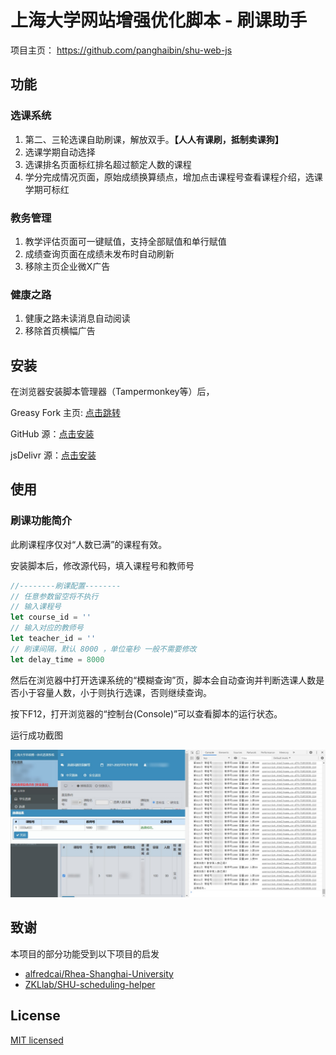 # 上海大学网站增强优化脚本 - 刷课助手

项目主页： https://github.com/panghaibin/shu-web-js

## 功能
### 选课系统
1. 第二、三轮选课自助刷课，解放双手。**【人人有课刷，抵制卖课狗】**
2. 选课学期自动选择
3. 选课排名页面标红排名超过额定人数的课程
4. 学分完成情况页面，原始成绩换算绩点，增加点击课程号查看课程介绍，选课学期可标红

### 教务管理
1. 教学评估页面可一键赋值，支持全部赋值和单行赋值
2. 成绩查询页面在成绩未发布时自动刷新
3. 移除主页企业微X广告

### 健康之路
1. 健康之路未读消息自动阅读
2. 移除首页横幅广告

## 安装
在浏览器安装脚本管理器（Tampermonkey等）后，

Greasy Fork 主页: [点击跳转](https://greasyfork.org/zh-CN/scripts/434613-%E4%B8%8A%E6%B5%B7%E5%A4%A7%E5%AD%A6%E7%BD%91%E7%AB%99%E5%A2%9E%E5%BC%BA)

GitHub 源：[点击安装](https://github.com/panghaibin/shu-web-js/raw/master/shu-web.user.js)

jsDelivr 源：[点击安装](https://cdn.jsdelivr.net/gh/panghaibin/shu-web-js@master/shu-web.user.js)

## 使用
### 刷课功能简介
此刷课程序仅对“人数已满”的课程有效。

安装脚本后，修改源代码，填入课程号和教师号
```javascript
//--------刷课配置--------
// 任意参数留空将不执行
// 输入课程号
let course_id = ''
// 输入对应的教师号
let teacher_id = ''
// 刷课间隔，默认 8000 ，单位毫秒 一般不需要修改
let delay_time = 8000
```
然后在浏览器中打开选课系统的“模糊查询”页，脚本会自动查询并判断选课人数是否小于容量人数，小于则执行选课，否则继续查询。

按下F12，打开浏览器的“控制台(Console)”可以查看脚本的运行状态。

运行成功截图

![](img/success.jpg)

## 致谢
本项目的部分功能受到以下项目的启发
- [alfredcai/Rhea-Shanghai-University](https://github.com/alfredcai/Rhea-Shanghai-University/blob/master/scripts/evaluate.js)
- [ZKLlab/SHU-scheduling-helper](https://github.com/ZKLlab/SHU-scheduling-helper/commit/edd939f341dbc6e75200adc2cc403ea815b43907)

## License
[MIT licensed](./LICENSE)
